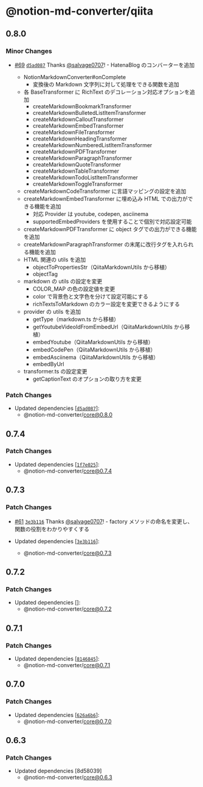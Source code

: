 # @notion-md-converter/qiita

## 0.8.0

### Minor Changes

- [#69](https://github.com/salvage0707/notion-md-converter/pull/69) [`d5ad087`](https://github.com/salvage0707/notion-md-converter/commit/d5ad087e5cc3eb8020c211829dafc2e901c0f4f2) Thanks [@salvage0707](https://github.com/salvage0707)! - HatenaBlog のコンバーターを追加

  - NotionMarkdownConverter#onComplete
    - 変換後の Markdown 文字列に対して処理をできる関数を追加
  - 各 BaseTransformer に RichText のデコレーション対応オプションを追加
    - createMarkdownBookmarkTransformer
    - createMarkdownBulletedListItemTransformer
    - createMarkdownCalloutTransformer
    - createMarkdownEmbedTransformer
    - createMarkdownFileTransformer
    - createMarkdownHeadingTransformer
    - createMarkdownNumberedListItemTransformer
    - createMarkdownPDFTransformer
    - createMarkdownParagraphTransformer
    - createMarkdownQuoteTransformer
    - createMarkdownTableTransformer
    - createMarkdownTodoListItemTransformer
    - createMarkdownToggleTransformer
  - createMarkdownCodeTransformer に言語マッピングの設定を追加
  - createMarkdownEmbedTransformer に埋め込み HTML での出力ができる機能を追加
    - 対応 Provider は youtube, codepen, asciinema
    - supportedEmbedProviders を使用することで個別で対応設定可能
  - createMarkdownPDFTransformer に object タグでの出力ができる機能を追加
  - createMarkdownParagraphTransformer の末尾に改行タグを入れられる機能を追加
  - HTML 関連の utils を追加
    - objectToPropertiesStr（QiitaMarkdownUtils から移植）
    - objectTag
  - markdown の utils の設定を変更
    - COLOR_MAP の色の設定値を変更
    - color で背景色と文字色を分けて設定可能にする
    - richTextsToMarkdown のカラー設定を変更できるようにする
  - provider の utils を追加
    - getType（markdown.ts から移植）
    - getYoutubeVideoIdFromEmbedUrl（QiitaMarkdownUtils から移植）
    - embedYoutube（QiitaMarkdownUtils から移植）
    - embedCodePen（QiitaMarkdownUtils から移植）
    - embedAsciinema（QiitaMarkdownUtils から移植）
    - embedByUrl
  - transformer.ts の設定変更
    - getCaptionText のオプションの取り方を変更

### Patch Changes

- Updated dependencies [[`d5ad087`](https://github.com/salvage0707/notion-md-converter/commit/d5ad087e5cc3eb8020c211829dafc2e901c0f4f2)]:
  - @notion-md-converter/core@0.8.0

## 0.7.4

### Patch Changes

- Updated dependencies [[`1f7e025`](https://github.com/salvage0707/notion-md-converter/commit/1f7e025b5141355786918215590deb904a43ccf5)]:
  - @notion-md-converter/core@0.7.4

## 0.7.3

### Patch Changes

- [#61](https://github.com/salvage0707/notion-md-converter/pull/61) [`3e3b116`](https://github.com/salvage0707/notion-md-converter/commit/3e3b1163f97726c827f828f4af1326e7ba34a6c0) Thanks [@salvage0707](https://github.com/salvage0707)! - factory メソッドの命名を変更し、関数の役割をわかりやすくする

- Updated dependencies [[`3e3b116`](https://github.com/salvage0707/notion-md-converter/commit/3e3b1163f97726c827f828f4af1326e7ba34a6c0)]:
  - @notion-md-converter/core@0.7.3

## 0.7.2

### Patch Changes

- Updated dependencies []:
  - @notion-md-converter/core@0.7.2

## 0.7.1

### Patch Changes

- Updated dependencies [[`8146845`](https://github.com/salvage0707/notion-md-converter/commit/8146845969b94a0d31c954ba612f4fe24a0c77b2)]:
  - @notion-md-converter/core@0.7.1

## 0.7.0

### Patch Changes

- Updated dependencies [[`626a6b6`](https://github.com/salvage0707/notion-md-converter/commit/626a6b6cacbeb6ee72076ae7a596a760de33b26b)]:
  - @notion-md-converter/core@0.7.0

## 0.6.3

### Patch Changes

- Updated dependencies [8d58039]
  - @notion-md-converter/core@0.6.3
